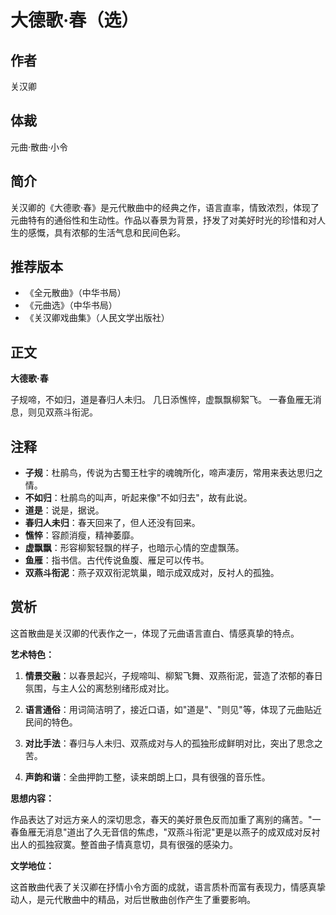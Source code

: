 <!--
 * @Author: ylmzfun ylmzfun@foxmail.com
 * @Date: 2025-01-27 16:00:00
 * @LastEditors: ylmzfun ylmzfun@foxmail.com
 * @LastEditTime: 2025-01-27 16:00:00
 * @FilePath: /Users/ylmzfun/Documents/study/note/诗词/诗词/元曲/大德歌·春（选）.md
 * @Description: 关汉卿《大德歌·春》（选）
-->

# 大德歌·春（选）

## 作者
关汉卿

## 体裁
元曲·散曲·小令

## 简介
关汉卿的《大德歌·春》是元代散曲中的经典之作，语言直率，情致浓烈，体现了元曲特有的通俗性和生动性。作品以春景为背景，抒发了对美好时光的珍惜和对人生的感慨，具有浓郁的生活气息和民间色彩。

## 推荐版本
- 《全元散曲》（中华书局）
- 《元曲选》（中华书局）
- 《关汉卿戏曲集》（人民文学出版社）

## 正文

**大德歌·春**

子规啼，不如归，道是春归人未归。
几日添憔悴，虚飘飘柳絮飞。
一春鱼雁无消息，则见双燕斗衔泥。

## 注释

- **子规**：杜鹃鸟，传说为古蜀王杜宇的魂魄所化，啼声凄厉，常用来表达思归之情。
- **不如归**：杜鹃鸟的叫声，听起来像"不如归去"，故有此说。
- **道是**：说是，据说。
- **春归人未归**：春天回来了，但人还没有回来。
- **憔悴**：容颜消瘦，精神萎靡。
- **虚飘飘**：形容柳絮轻飘的样子，也暗示心情的空虚飘荡。
- **鱼雁**：指书信。古代传说鱼腹、雁足可以传书。
- **双燕斗衔泥**：燕子双双衔泥筑巢，暗示成双成对，反衬人的孤独。

## 赏析

这首散曲是关汉卿的代表作之一，体现了元曲语言直白、情感真挚的特点。

**艺术特色：**

1. **情景交融**：以春景起兴，子规啼叫、柳絮飞舞、双燕衔泥，营造了浓郁的春日氛围，与主人公的离愁别绪形成对比。

2. **语言通俗**：用词简洁明了，接近口语，如"道是"、"则见"等，体现了元曲贴近民间的特色。

3. **对比手法**：春归与人未归、双燕成对与人的孤独形成鲜明对比，突出了思念之苦。

4. **声韵和谐**：全曲押韵工整，读来朗朗上口，具有很强的音乐性。

**思想内容：**

作品表达了对远方亲人的深切思念，春天的美好景色反而加重了离别的痛苦。"一春鱼雁无消息"道出了久无音信的焦虑，"双燕斗衔泥"更是以燕子的成双成对反衬出人的孤独寂寞。整首曲子情真意切，具有很强的感染力。

**文学地位：**

这首散曲代表了关汉卿在抒情小令方面的成就，语言质朴而富有表现力，情感真挚动人，是元代散曲中的精品，对后世散曲创作产生了重要影响。